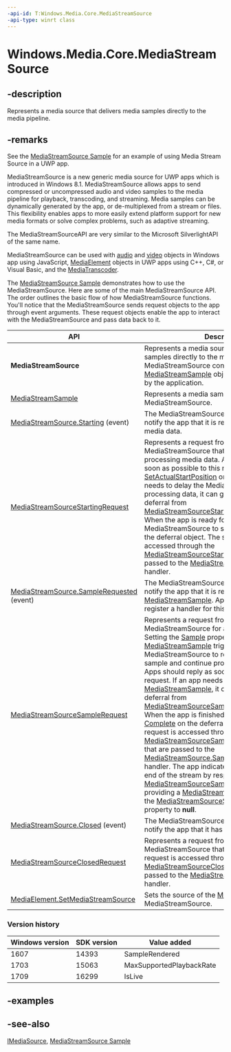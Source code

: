 ```yaml
---
-api-id: T:Windows.Media.Core.MediaStreamSource
-api-type: winrt class
---
```


<!-- Class syntax.
public class MediaStreamSource : Windows.Media.Core.IMediaSource, Windows.Media.Core.IMediaStreamSource, Windows.Media.Core.IMediaStreamSource2, Windows.Media.Core.IMediaStreamSource3
-->

# Windows.Media.Core.MediaStreamSource

## -description
Represents a media source that delivers media samples directly to the media pipeline.

## -remarks
See the [MediaStreamSource Sample](https://github.com/microsoftarchive/msdn-code-gallery-microsoft/tree/master/Official%20Windows%20Platform%20Sample/MediaStreamSource%20streaming%20sample) for an example of using Media Stream Source in a UWP app.

MediaStreamSource is a new generic media source for UWP apps which is introduced in Windows 8.1. MediaStreamSource allows apps to send compressed or uncompressed audio and video samples to the media pipeline for playback, transcoding, and streaming. Media samples can be dynamically generated by the app, or de-multiplexed from a stream or files. This flexibility enables apps to more easily extend platform support for new media formats or solve complex problems, such as adaptive streaming.

The MediaStreamSourceAPI are very similar to the Microsoft SilverlightAPI of the same name.

MediaStreamSource can be used with [audio](https://developer.mozilla.org/en-US/docs/Web/HTML/Element/audio) and [video](https://developer.mozilla.org/en-US/docs/Web/HTML/Element/video) objects in Windows app using JavaScript, [MediaElement](../windows.ui.xaml.controls/mediaelement.md) objects in UWP apps using C++, C#, or Visual Basic, and the [MediaTranscoder](../windows.media.transcoding/mediatranscoder.md).

 The [MediaStreamSource Sample](https://github.com/microsoftarchive/msdn-code-gallery-microsoft/tree/master/Official%20Windows%20Platform%20Sample/MediaStreamSource%20streaming%20sample) demonstrates how to use the MediaStreamSource. Here are some of the main MediaStreamSource API. The order outlines the basic flow of how MediaStreamSource functions. You'll notice that the MediaStreamSource sends request objects to the app through event arguments. These request objects enable the app to interact with the MediaStreamSource and pass data back to it.


| API                   | Description                                   |
|-----------------------|-----------------------------------------------|
| **MediaStreamSource** | Represents a media source that delivers media samples directly to the media pipeline. MediaStreamSource consumes [MediaStreamSample](mediastreamsample.md) objects that are provided by the application. |
| [MediaStreamSample](mediastreamsample.md) | Represents a media sample used by the MediaStreamSource. |
| [MediaStreamSource.Starting](mediastreamsource_starting.md) (event) | The MediaStreamSource uses this event to notify the app that it is ready to start processing media data. |
| [MediaStreamSourceStartingRequest](mediastreamsourcestartingrequest.md) | Represents a request from the MediaStreamSource that it is ready to start processing media data. Apps should reply as soon as possible to this request by calling [SetActualStartPosition](mediastreamsourcestartingrequest_setactualstartposition_661405035.md) on the request. If an app needs to delay the MediaStreamSource from processing data, it can get an asynchronous deferral from [MediaStreamSourceStartingRequest.GetDeferral](mediastreamsourcestartingrequest_getdeferral_254836512.md). When the app is ready for the MediaStreamSource to start, it calls [Complete](mediastreamsourcestartingrequestdeferral_complete_1807836922.md) on the deferral object. The starting request is accessed through the [MediaStreamSourceStartingEventArgs](mediastreamsourcestartingeventargs.md) that are passed to the [MediaStreamSource.Starting](mediastreamsource_starting.md) event handler.|
| [MediaStreamSource.SampleRequested](mediastreamsource_samplerequested.md) (event) | The MediaStreamSource uses this event to notify the app that it is ready for a [MediaStreamSample](mediastreamsample.md). Apps are required to register a handler for this event. |
| [MediaStreamSourceSampleRequest](mediastreamsourcesamplerequest.md) | Represents a request from the MediaStreamSource for a new media sample. Setting the [Sample](mediastreamsourcesamplerequest_sample.md) property to the new [MediaStreamSample](mediastreamsample.md) triggers the MediaStreamSource to retrieve the media sample and continue processing the media data. Apps should reply as soon as possible to this request. If an app needs time before sending the [MediaStreamSample](mediastreamsample.md), it can get an asynchronous deferral from [MediaStreamSourceSampleRequest.GetDeferral](mediastreamsourcesamplerequest_getdeferral_254836512.md). When the app is finished with the deferral, it calls [Complete](mediastreamsourcesamplerequestdeferral_complete_1807836922.md) on the deferral object. The sample request is accessed through the [MediaStreamSourceSampleRequestedEventArgs](mediastreamsourcesamplerequestedeventargs.md) that are passed to the [MediaStreamSource.SampleRequest](mediastreamsource_samplerequested.md) event handler. The app indicates it has reached the end of the stream by responding to a [MediaStreamSourceSampleRequest](mediastreamsourcesamplerequest.md) without providing a [MediaStreamSample](mediastreamsample.md), or by assigning the [MediaStreamSourceSampleRequest.Sample](mediastreamsourcesamplerequest_sample.md) property to **null**. |
| [MediaStreamSource.Closed](mediastreamsource_closed.md) (event) | The MediaStreamSource uses this event to notify the app that it has shut down. |
| [MediaStreamSourceClosedRequest](mediastreamsourceclosedrequest.md) | Represents a request from the MediaStreamSource that it has closed. The close request is accessed through the [MediaStreamSourceClosedEventArgs](mediastreamsourceclosedeventargs.md) that are passed to the [MediaStreamSource.Closed](mediastreamsource_closed.md) event handler. |
| [MediaElement.SetMediaStreamSource](../windows.ui.xaml.controls/mediaelement_setmediastreamsource_1064978867.md) | Sets the source of the [MediaElement](../windows.ui.xaml.controls/mediaelement.md) to a MediaStreamSource. |

### Version history

| Windows version | SDK version | Value added |
| -- | -- | -- |
| 1607 | 14393 | SampleRendered |
| 1703 | 15063 | MaxSupportedPlaybackRate |
| 1709 | 16299 | IsLive |

## -examples

## -see-also
[IMediaSource](imediasource.md), [MediaStreamSource Sample](https://github.com/microsoftarchive/msdn-code-gallery-microsoft/tree/master/Official%20Windows%20Platform%20Sample/MediaStreamSource%20streaming%20sample)
